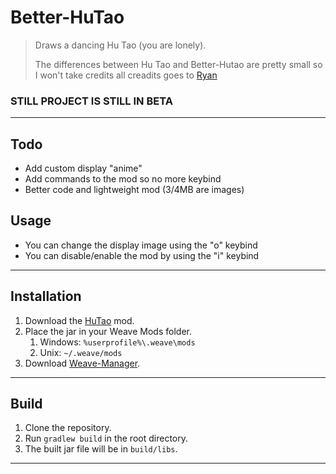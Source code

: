 # Better-HuTao
> Draws a dancing Hu Tao (you are lonely).
> 
> The differences between Hu Tao and Better-Hutao are pretty small so I won't take credits all creadits goes to [Ryan](https://github.com/Ultramicroscope/HuTao)
 
### STILL PROJECT IS STILL IN BETA

---
## Todo
- Add custom display "anime"
- Add commands to the mod so no more keybind
- Better code and lightweight mod (3/4MB are images)


## Usage
- You can change the display image using the "o" keybind
- You can disable/enable the mod by using the "i" keybind

---

## Installation
1. Download the [HuTao](https://github.com/cranci1/Better-HuTao/releases) mod.
2. Place the jar in your Weave Mods folder.
    1. Windows: `%userprofile%\.weave\mods`
    2. Unix: `~/.weave/mods`
3. Download [Weave-Manager](https://github.com/exejar/Weave-Manager/releases).

---

## Build
1. Clone the repository.
2. Run `gradlew build` in the root directory.
3. The built jar file will be in `build/libs`.

---
